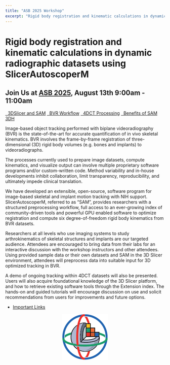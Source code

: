 ```yaml
---
title: "ASB 2025 Workshop"
excerpt: "Rigid body registration and kinematic calculations in dynamic radiographic datasets using SlicerAutoscoperM"
---
```


# Rigid body registration and kinematic calculations in dynamic radiographic datasets using SlicerAutoscoperM 

## Join Us at [ASB 2025](https://asbweb.org/workshops/), August 13th 9:00am - 11:00am

<div class="list-group">
  <a class="list-group-item" href="../../../pdfs/ASB2025_AMM.pdf"><i class="fa-file-pdf fa-fw" aria-hidden="true"></i>&nbsp; 3DSlicer and SAM</a>
  <a class="list-group-item" href="../../../pdfs/ASB2025_JH.pptx.pdf"><i class="fa-file-pdf fa-fw" aria-hidden="true"></i>&nbsp; BVR Workflow</a>
  <a class="list-group-item" href="../../../pdfs/ASB2025_CL.pdf"><i class="fa-file-pdf fa-fw" aria-hidden="true"></i>&nbsp; 4DCT Processing</a>
  <a class="list-group-item" href="../../../pdfs/ASB2025_JV.pdf"><i class="fa-file-pdf fa-fw" aria-hidden="true"></i>&nbsp; Benefits of SAM 3DH</a>
</div>

Image-based object tracking performed with biplane videoradiography (BVR) is the state-of-the-art for accurate quantification of in vivo skeletal kinematics. BVR involves the frame-by-frame registration of three- dimensional (3D) rigid body volumes (e.g. bones and implants) to videoradiographs. 

The processes currently used to prepare image datasets, compute kinematics, and visualize output can involve multiple proprietary software programs and/or custom-written code. Method variability and in-house developments inhibit collaboration, limit transparency, reproducibility, and ultimately impede clinical translation. 

We have developed an extensible, open-source, software program for image-based skeletal and implant motion tracking with NIH support. SlicerAutoscoperM, referred to as “SAM”, provides researchers with a structured preprocessing workflow, full access to an ever-growing index of community-driven tools and powerful GPU enabled software to optimize registration and compute six degree-of-freedom rigid body kinematics from BVR datasets.

Researchers at all levels who use imaging systems to study arthrokinematics of skeletal structures and implants are our targeted audience. Attendees are encouraged to bring data from their labs for an interactive discussion with the workshop instructors and other attendees. Using provided sample data or their own
datasets and SAM in the 3D Slicer environment, attendees will preprocess data into suitable input for 3D optimized tracking in BVR. 

A demo of ongoing tracking within 4DCT datasets will also be presented. Users will also acquire foundational knowledge of the 3D Slicer platform, and how to retrieve existing software tools through the Extension index. The hands-on and guided tutorials will encourage discussion on use and solicit recommendations from users for improvements and future options.


* [Important Links](#important-links)

<p align="center">
  <img src="https://raw.githubusercontent.com/BrownBiomechanics/SlicerAutoscoperM/main/SlicerAutoscoperM.png" alt="SlicerAutoscoperM Logo"/>
</p>